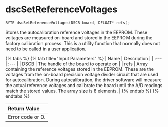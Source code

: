 # dscSetReferenceVoltages

```c
BYTE dscSetReferenceVoltages(DSCB board, DFLOAT* refs);
```

Stores the autocalibration reference voltages in the EEPROM. These voltages are measured on-board and stored in the EEPROM during the factory calibration process. This is a utility function that normally does not need to be called in a user application.

{% tabs %}
{% tab title="Input Parameters" %}
| Name | Description |
| :--- | :--- |
| DSCB | The handle of the board to operate on |
| refs | Array containing the reference voltages stored in the EEPROM. These are the voltages from the on-board precision voltage divider circuit that are used for autocalibration. During autocalibration, the driver software will measure the actual reference voltages and calibrate the board until the A/D readings match the stored values. The array size is 8 elements. |
{% endtab %}
{% endtabs %}

| Return Value |
| :--- |
| Error code or 0. |

